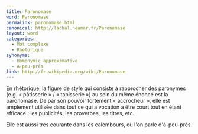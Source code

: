 ```yaml
---
title: Paronomase
word: Paronomase
permalink: paronomase.html
canonical: http://lachal.neamar.fr/Paronomase
layout: word
categories:
  - Mot complexe
  - Rhétorique
synonyms:
  - Homonymie approximative
  - A-peu-près
link: http://fr.wikipedia.org/wiki/Paronomase
---
```


En rhétorique, la figure de style qui consiste à rapprocher des paronymes (e.g. « pâtisserie » / « tapisserie ») au sein du même énoncé est la paronomase. De par son pouvoir fortement « accrocheur », elle est amplement utilisée dans tout ce qui a vocation à être court tout en étant efficace : les publicités, les proverbes, les titres, etc.

Elle est aussi très courante dans les calembours, où l'on parle d'à-peu-près.

